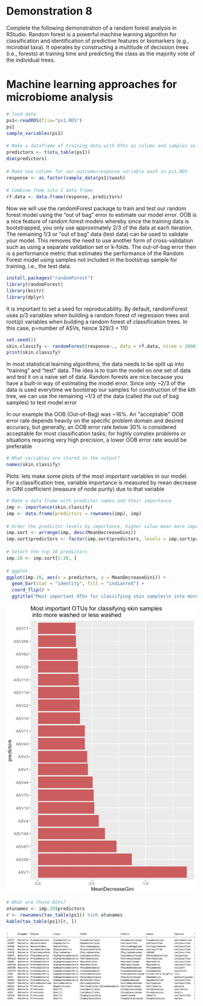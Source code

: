 # Demonstration 8
Complete the following demonstration of a random forest analysis in RStudio. Random forest is a powerful machine learning algorithm for classification and identification of predictive features or biomarkers (e.g., mcirobial taxa). It operates by constructing a multitude of decission trees (i.e., forests) at training time and predicting the class as the majority vote of the individual trees. 

# Machine learning approaches for microbiome analysis
```r
# load data
ps1<-readRDS(file="ps1.RDS")
ps1
sample_variables(ps1)

# Make a dataframe of training data with OTUs as column and samples as rows
predictors <- t(otu_table(ps1))
dim(predictors)

# Make one column for our outcome/response variable wash in ps1.RDS
response <- as.factor(sample_data(ps1)$wash)

# Combine them into 1 data frame
rf.data <- data.frame(response, predictors)
```
Now we will use the randomForest package to train and test our random forest model using the “out of bag” error to estimate our model error. OOB is a nice feature of random forest models whereby since the training data is bootstrapped, you only use approximately 2/3 of the data at each iteration. The remaining 1/3 or “out of bag” data (test data) can be used to validate your model. This removes the need to use another form of cross-validation such as using a separate validation set or k-folds. The out-of-bag error then is a performance metric that estimates the performance of the Random Forest model using samples not included in the bootstrap sample for training, i.e., the test data.

```r
install.packages("randomForest")
library(randomForest)
library(knitr)
library(dplyr)
```
It is important to set a seed for reproducability. By default, randomForest uses p/3 variables when building a random forest of regression trees and root(p) variables when building a random forest of classification trees. In this case, p=number of ASVs, hence 329/3 = 110
```r
set.seed(2)
skin.classify <- randomForest(response~., data = rf.data, ntree = 1000)
print(skin.classify)
```
In most statistical learning algorithms, the data needs to be split up into “training” and “test” data. The idea is to train the model on one set of data and test it on a naive set of data. Random forests are nice because you have a built-in way of estimating the model error. Since only ~2/3 of the data is used everytime we bootstrap our samples for construction of the kth tree, we can use the remaining ~1/3 of the data (called the out of bag samples) to test model error 

In our example the OOB (Out-of-Bag) was ~16%. An "acceptable" OOB error rate depends heavily on the specific problem domain and desired accuracy, but generally, an OOB error rate below 30% is considered acceptable for most classification tasks; for highly complex problems or situations requiring very high precision, a lower OOB error rate would be preferable
```r
# What variables are stored in the output?
names(skin.classify)
```
Plots: lets make some plots of the most important variables in our model. For a classification tree, variable importance is measured by mean decrease in GINI coefficient (measure of node purity) due to that variable
```r
# Make a data frame with predictor names and their importance
imp <- importance(skin.classify)
imp <- data.frame(predictors = rownames(imp), imp)

# Order the predictor levels by importance, higher value mean more important:
imp.sort <- arrange(imp, desc(MeanDecreaseGini))
imp.sort$predictors <- factor(imp.sort$predictors, levels = imp.sort$predictors)

# Select the top 10 predictors
imp.20 <- imp.sort[1:20, ]

# ggplot
ggplot(imp.20, aes(x = predictors, y = MeanDecreaseGini)) +
  geom_bar(stat = "identity", fill = "indianred") +
  coord_flip() +
  ggtitle("Most important OTUs for classifying skin samples\n into more washed or less washed")
```
![Alt text](image1.png)
```r
# What are those ASVs?
otunames <- imp.20$predictors
r <- rownames(tax_table(ps1)) %in% otunames
kable(tax_table(ps1)[r, ])
```
![Alt text](image2.png)
